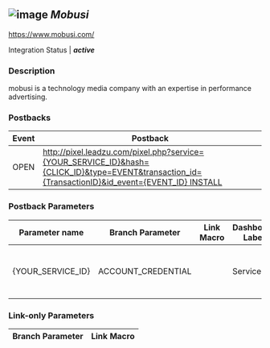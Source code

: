 ## ![image](https://cdn.branch.io/branch-assets/ad-partner-manager/687474703a2f2f6d6f62757369617070732e6769746875622e696f2f4d6f6275736953444b2d694f532f696d616765732f6d6f627573695f6c6f676f5f6e6567726f2e706e67-1493247352015.png)	***Mobusi***
https://www.mobusi.com/

Integration Status |  ***active***

###  Description
mobusi is a technology media company with an expertise in performance advertising.

### Postbacks
Event | Postback
--- | ---
OPEN | http://pixel.leadzu.com/pixel.php?service={YOUR_SERVICE_ID}&hash={CLICK_ID}&type=EVENT&transaction_id={TransactionID}&id_event={EVENT_ID} INSTALL | http://pixel.leadzu.com/pixel.php?service={YOUR_SERVICE_ID}&hash={CLICK_ID} custom_event | http://pixel.leadzu.com/pixel.php?service={YOUR_SERVICE_ID}&hash={CLICK_ID}&type=EVENT&transaction_id={TransactionID}&id_event={EVENT_ID}

### Postback Parameters
Parameter name | Branch Parameter | Link Macro | Dashboard Label | Webhook Template | Required | Description
--- | --- | --- | --- | --- | --- | --- 
{YOUR_SERVICE_ID} | ACCOUNT_CREDENTIAL |  | Service ID | null | false | A unique ID related to you as our partner {CLICK_ID} | CLICK_ID | {CLICK_ID} |  | null | false | Click ID {TransactionID} | PURCHASE_TRANSACTION_ID |  |  | null | false | null {EVENT_ID} | EVENT_ID |  |  | null | false | null

### Link-only Parameters
Branch Parameter | Link Macro
--- | ---




